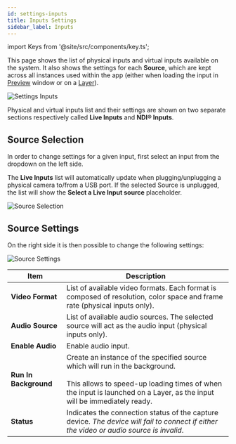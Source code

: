 ```yaml
---
id: settings-inputs
title: Inputs Settings
sidebar_label: Inputs
---
```

import Keys from '@site/src/components/key.ts';

This page shows the list of physical inputs and virtual inputs available on the system. It also shows the settings for each **Source**, which are kept across all instances used within the app (either when loading the input in [Preview](../quick-start/preview.md) window or on a [Layer](../play/layers.md)).

![Settings Inputs](/prism-images/settings/settings-inputs.png)

Physical and virtual inputs list and their settings are shown on two separate sections respectively called **Live Inputs** and **NDI® Inputs**.

## Source Selection
In order to change settings for a given input, first select an input from the dropdown on the left side.

The **Live Inputs** list will automatically update when plugging/unplugging a physical camera to/from a USB port. If the selected Source is unplugged, the list will show the **Select a Live Input source** placeholder.

![Source Selection](/prism-images/settings/source-selection-live.png)

## Source Settings
On the right side it is then possible to change the following settings:

![Source Settings](/prism-images/settings/source-settings.png)

|  Item  |  Description  |
|----------------------|------------|
| **Video Format** | List of available video formats. Each format is composed of resolution, color space and frame rate (physical inputs only).|
| **Audio Source** | List of available audio sources. The selected source will act as the audio input (physical inputs only).|
| **Enable Audio** | Enable audio input.|
| **Run In Background** | Create an instance of the specified source which will run in the background. <br/> <br/> This allows to speed-up loading times of when the input is launched on a Layer, as the input will be immediately ready.|
| **Status** | Indicates the connection status of the capture device. *The device will fail to connect if either the video or audio source is invalid*. |
